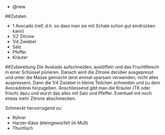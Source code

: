- @new

##Zutaten
* 1 Avocado (reif, d.h. so dass man sie mit Schale schon gut eindrücken kann)
* 1/2 Zitrone
* 1/4 Zwiebel
* Salz
* Pfeffer
* Kräuter

##Zubereitung
Die Avokado aufschneiden, auslöffeln und das Fruchtfleisch in einer Schüssel pürieren. Danach wird die Zitrone darüber ausgepresst und unter die Masse gemischt (erst einmal sparsam verwenden, nicht alles auspressen). Dann die 1/4 Zwiebel in kleine Teilchen schneiden und zu dem Avocadobrei hinzugeben. Anschliessend gibt man die Kräuter (TK oder frisch) dazu und würzt das alles mit Salz und Pfeffer. Eventuell mit noch etwas mehr Zitrone abschmecken.

Schmeckt hervorragend zu:
* Rührei
* Harzer-Käse (kleingewürfelt im Muß)
* Thunfisch

